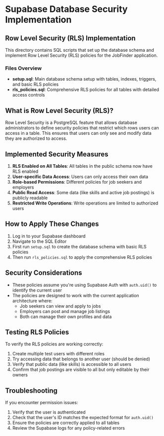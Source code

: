 # Supabase Database Security Implementation

## Row Level Security (RLS) Implementation

This directory contains SQL scripts that set up the database schema and implement Row Level Security (RLS) policies for the JobFinder application.

### Files Overview

- **setup.sql**: Main database schema setup with tables, indexes, triggers, and basic RLS policies
- **rls_policies.sql**: Comprehensive RLS policies for all tables with detailed access controls

## What is Row Level Security (RLS)?

Row Level Security is a PostgreSQL feature that allows database administrators to define security policies that restrict which rows users can access in a table. This ensures that users can only see and modify data they are authorized to access.

## Implemented Security Measures

1. **RLS Enabled on All Tables**: All tables in the public schema now have RLS enabled
2. **User-specific Data Access**: Users can only access their own data
3. **Role-based Permissions**: Different policies for job seekers and employers
4. **Public Read Access**: Some data (like skills and active job postings) is publicly readable
5. **Restricted Write Operations**: Write operations are limited to authorized users

## How to Apply These Changes

1. Log in to your Supabase dashboard
2. Navigate to the SQL Editor
3. First run `setup.sql` to create the database schema with basic RLS policies
4. Then run `rls_policies.sql` to apply the comprehensive RLS policies

## Security Considerations

- These policies assume you're using Supabase Auth with `auth.uid()` to identify the current user
- The policies are designed to work with the current application architecture where:
  - Job seekers can view and apply to jobs
  - Employers can post and manage job listings
  - Both can manage their own profiles and data

## Testing RLS Policies

To verify the RLS policies are working correctly:

1. Create multiple test users with different roles
2. Try accessing data that belongs to another user (should be denied)
3. Verify that public data (like skills) is accessible to all users
4. Confirm that job postings are visible to all but only editable by their owners

## Troubleshooting

If you encounter permission issues:

1. Verify that the user is authenticated
2. Check that the user's ID matches the expected format for `auth.uid()`
3. Ensure the policies are correctly applied to all tables
4. Review the Supabase logs for any policy-related errors